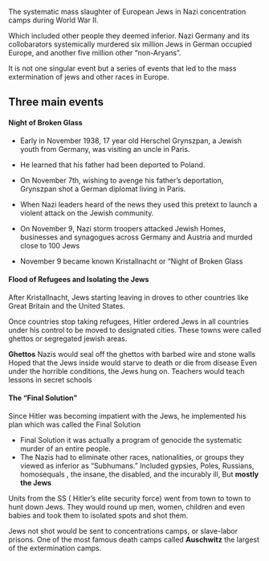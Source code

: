 The systematic mass slaughter of European Jews in Nazi concentration camps during World War II. 

Which included other people they deemed inferior. Nazi Germany and its collobarators systemically murdered six million Jews in German occupied Europe, and another five million other “non-Aryans”.

It is not one singular event but a series of events that led to the mass extermination of jews and other races in Europe.

## Three main events

#### Night of Broken Glass
- Early in November 1938, 17 year old Herschel Grynszpan, a Jewish youth from Germany, was visiting an uncle in Paris. 
- He learned that his father had been deported to Poland. 
- On November 7th, wishing to avenge his father’s deportation, Grynszpan shot a German diplomat living in Paris.

- When Nazi leaders heard of the news they used this pretext to launch a violent attack on the Jewish community. 
- On November 9, Nazi storm troopers attacked Jewish Homes, businesses and synagogues across Germany and Austria and murded close to 100 Jews 
- November 9 became known Kristallnacht or “Night of Broken Glass

#### Flood of Refugees and Isolating the Jews
After Kristallnacht, Jews starting leaving in droves to other countries like Great Britain and the United States.

Once countries stop taking refugees, Hitler ordered Jews in all countries under his control to be moved to designated cities. These towns were called ghettos or segregated jewish areas.

**Ghettos** 
	Nazis would seal off the ghettos with barbed wire and stone walls 
	Hoped that the Jews inside would starve to death or die from disease 
	Even under the horrible conditions, the Jews hung on. 
	Teachers would teach lessons in secret schools 

#### The “Final Solution”
Since Hitler was becoming impatient with the Jews, he implemented his plan which was called the Final Solution 

- Final Solution it was actually a program of genocide the systematic murder of an entire people. 
- The Nazis had to eliminate other races, nationalities, or groups they viewed as inferior as “Subhumans.” Included gypsies, Poles, Russians, homosequals , the insane, the disabled, and the incurably ill, But **mostly the Jews**

Units from the SS ( Hitler’s elite security force) went from town to town to hunt down Jews. They would round up men, women, children and even babies and took them to isolated spots and shot them. 

Jews not shot would be sent to concentrations camps, or slave-labor prisons. One of the most famous death camps called **Auschwitz** the largest of the extermination camps. 

